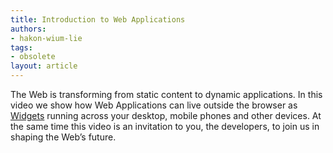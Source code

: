 ```yaml
---
title: Introduction to Web Applications
authors:
- hakon-wium-lie
tags:
- obsolete
layout: article
---
```


The Web is transforming from static content to dynamic applications. In this video we show how Web Applications can live outside the browser as [Widgets][1] running across your desktop, mobile phones and other devices. At the same time this video is an invitation to you, the developers, to join us in shaping the Web’s future.

[1]: http://my.opera.com/community/customize/widgets/
